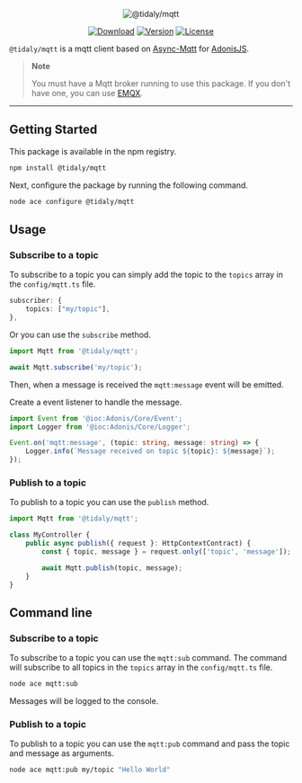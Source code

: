 <p align="center">
  <img src="https://maximecdn.sirv.com/tidaly-mqtt.jpg" alt="@tidaly/mqtt">
</p>

<p align="center">
  <a href="https://www.npmjs.com/package/@tidaly/mqtt"><img src="https://img.shields.io/npm/dm/@tidaly/mqtt.svg?style=flat-square" alt="Download"></a>
  <a href="https://www.npmjs.com/package/@tidaly/mqtt"><img src="https://img.shields.io/npm/v/@tidaly/mqtt.svg?style=flat-square" alt="Version"></a>
  <a href="https://opensource.org/licenses/MIT"><img src="https://img.shields.io/npm/l/@tidaly/mqtt.svg?style=flat-square" alt="License"></a>
</p>

`@tidaly/mqtt` is a mqtt client based on [Async-Mqtt](https://github.com/mqttjs/async-mqtt)
for [AdonisJS](https://adonisjs.com/).

> **Note**
>
> You must have a Mqtt broker running to use this package. If you don't have one, you can use [EMQX](https://www.emqx.io/).

---

## Getting Started

This package is available in the npm registry.

```bash
npm install @tidaly/mqtt
```

Next, configure the package by running the following command.

```bash
node ace configure @tidaly/mqtt
```

## Usage

### Subscribe to a topic

To subscribe to a topic you can simply add the topic to the `topics` array in the `config/mqtt.ts` file.

```ts
subscriber: {
    topics: ["my/topic"],
},
```

Or you can use the `subscribe` method.

```ts
import Mqtt from '@tidaly/mqtt';

await Mqtt.subscribe('my/topic');
```

Then, when a message is received the `mqtt:message` event will be emitted.

Create a event listener to handle the message.

```ts
import Event from '@ioc:Adonis/Core/Event';
import Logger from '@ioc:Adonis/Core/Logger';

Event.on('mqtt:message', (topic: string, message: string) => {
	Logger.info(`Message received on topic ${topic}: ${message}`);
});
```

### Publish to a topic

To publish to a topic you can use the `publish` method.

```ts
import Mqtt from '@tidaly/mqtt';

class MyController {
	public async publish({ request }: HttpContextContract) {
		const { topic, message } = request.only(['topic', 'message']);

		await Mqtt.publish(topic, message);
	}
}
```

## Command line

### Subscribe to a topic

To subscribe to a topic you can use the `mqtt:sub` command.
The command will subscribe to all topics in the `topics` array in the `config/mqtt.ts` file.

```bash
node ace mqtt:sub
```

Messages will be logged to the console.

### Publish to a topic

To publish to a topic you can use the `mqtt:pub` command and pass the topic and message as arguments.

```bash
node ace mqtt:pub my/topic "Hello World"
```
